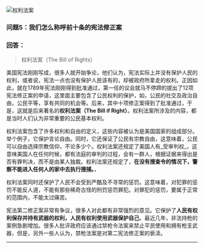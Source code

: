 ![权利法案][image-1]
### 问题5：我们怎么称呼前十条的宪法修正案
### 回答：
> 权利法案（The Bill of Rights）

美国宪法刚刚写成，很多人就开始争论，他们认为，宪法实际上并没有保护人民的权利，或者说，宪法一点也没有保护人民该有的，却被政府所拿走的权利。正因如此，就在1789年宪法刚刚得到批准通过，第一任的议会就马不停蹄的提出了12项宪法修正案的申请，这里面主要包含了公民权利的保护，如，公民的社交及政治自由，公民平等，享有共同的机会等。后来，其中十项修正案得到了批准通过，于是，这就是后来著名的**权利法案（The Bill if Right）**。权利法案所涉及的内容，都是当时人们认为非常重要的公民基本权利。

权利法案包含了许多权利和自由的定义，这些内容被认为是美国国家的组成部分。举个例子，它保护言论自由。同时，它还保证了公民有宗教自由，这意味着，公民可以自由选择宗教信仰，不论多少个。权利法案还规定了美国人有_受审判权_，这意味美国人在任何时候，都有法庭的审判的过程，会有一群人，根据证据来得出是否有罪判决，而不是由某人独裁。权利法案还规定了，**在没有搜查令的情况下，警察不能进入任何人的家中去执行搜捕。**，

权利法案同时还保护了人民不会受到严酷及不寻常的惩罚。这意味着，对犯罪的惩罚不能反人道，不能有那些稀奇古怪的刑罚惩罚罪犯。对罪犯的惩罚，要属于正常的范围内，不能太过痛苦。

宪法第二修正案非常有争议，很多人对此都有非常强烈的意见。它保护了**人民有权利保存并持有武器的权利，人民有权利使用武器保护自己**。最近几年，非法持枪的案例急剧增加。很多人批评政府应该通过禁枪令法案来禁止平民使用和拥有枪支武器，但是，另外一些人认为，禁枪法案是对第二宪法修正案的亵渎。

---- 

[image-1]:	http://upload-images.jianshu.io/upload_images/3342594-86ab720ee2e339e8.png?imageMogr2/auto-orient/strip%7CimageView2/2/w/1240 "权利法案"